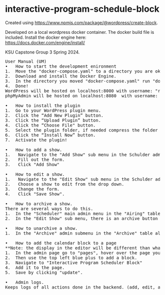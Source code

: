 # interactive-program-schedule-block

Created using https://www.npmjs.com/package/@wordpress/create-block. 

Developed on a local wordpress docker container. The docker build file is included. Install the docker engine here: https://docs.docker.com/engine/install/

KSU Capstone Group 3 Spring 2024.

<pre>
User Manual (UM)
•	How to start the development enironment
1.  Move the "docker-compose.yaml" to a directory you are okay with a WordPress installation being made in.
2.  Download and install the Docker Engine. 
3.  In the directory you moved "docker-compose.yaml" run "docker-compose up -d"
4.  Done! 
WordPress will be hosted on localhost:8000 with username: "root" and password: "toor" 
phpMyAdmin will be hosted on localhost:8080  with username: "root" and password: "password" 
  
•	How to install the plugin
1.  Go to your WordPress plugin menu.
2.  Click the “Add New Plugin” button. 
3.  Click the “Upload Plugin” button.
4.  Click the “Choose File" button. 
5.  Select the plugin folder, if needed compress the folder into a .zip file.
6.  Click the “Install Now” button. 
7.  Activate the plugin!

•	How to add a show.
1.   Navigate to the "Add Show" sub menu in the Schulder admin menu.
2.   Fill out the form.
3.   Click "Add Show"
  
•	How to edit a show.
1.   Navigate to the "Edit Show" sub menu in the Schulder admin menu.
2.   Choose a show to edit from the drop down.
3.   Change the form.
4.   Click "Save Show".
  
•	How to archive a show.
There are several ways to do this.
1.  In the "Scheduler" main admin menu in the "Airing" table all the way on the right there are buttons to archive each show.
2.  In the "Edit Show" sub menu, there is an archive button on the bottom of the page for archiving the show currently being edited.
  
•	How to unarchive a show.
1.  In the "Archive" admin submenu in the "Archive" table all the way on the right there are buttons to unarchive each show.
  
•	How to add the calendar block to a page
**Note: the display in the editor will be different than what's rendered on the page!
1.  In the admin page go to "pages", hover over the page you want to edit and click "Edit".
2.  Then use the top left blue plus to add a block.
3.  Navigate to "Interactive Program Scheduler Block"
4.  Add it to the page.
5.  Save by clicking "update".
  
•	Admin logs.
Keeps logs of all actions done in the backend. (add, edit, archive, unarchive)
  
</pre>

